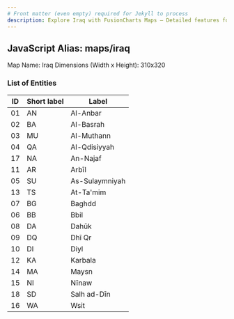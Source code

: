 ```yaml
---
# Front matter (even empty) required for Jekyll to process
description: Explore Iraq with FusionCharts Maps – Detailed features for seamless integration. Try now & enhance your data visualization today! 
---
```


## JavaScript Alias: maps/iraq

Map Name: Iraq
Dimensions (Width x Height): 310x320





### List of Entities

ID | Short label | Label
---|---|---|
01|AN|Al-Anbar
02|BA|Al-Basrah
03|MU|Al-Muthann
04|QA|Al-Qdisiyyah
17|NA|An-Najaf
11|AR|Arbīl
05|SU|As-Sulaymniyah
13|TS|At-Ta'mim
07|BG|Baghdd
06|BB|Bbil
08|DA|Dahūk
09|DQ|Dhī Qr
10|DI|Diyl
12|KA|Karbala
14|MA|Maysn
15|NI|Nīnaw
18|SD|Salh ad-Dīn
16|WA|Wsit

